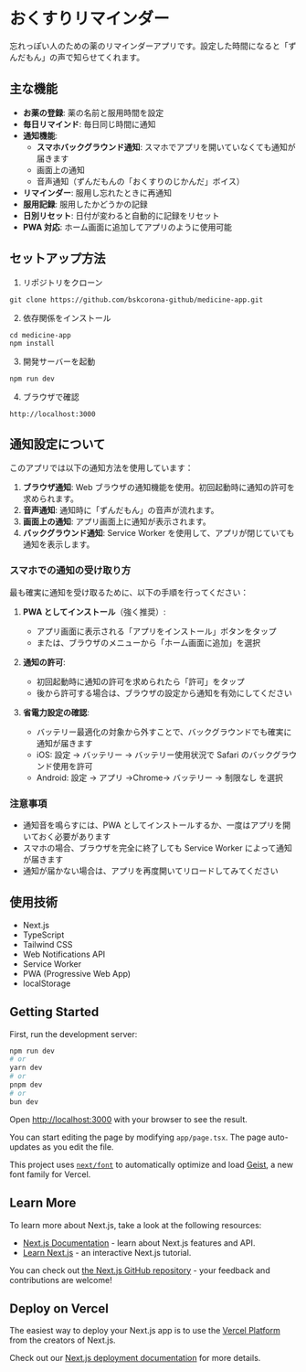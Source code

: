 # おくすりリマインダー

忘れっぽい人のための薬のリマインダーアプリです。設定した時間になると「ずんだもん」の声で知らせてくれます。

## 主な機能

- **お薬の登録**: 薬の名前と服用時間を設定
- **毎日リマインド**: 毎日同じ時間に通知
- **通知機能**:
  - **スマホバックグラウンド通知**: スマホでアプリを開いていなくても通知が届きます
  - 画面上の通知
  - 音声通知（ずんだもんの「おくすりのじかんだ」ボイス）
- **リマインダー**: 服用し忘れたときに再通知
- **服用記録**: 服用したかどうかの記録
- **日別リセット**: 日付が変わると自動的に記録をリセット
- **PWA 対応**: ホーム画面に追加してアプリのように使用可能

## セットアップ方法

1. リポジトリをクローン

```
git clone https://github.com/bskcorona-github/medicine-app.git
```

2. 依存関係をインストール

```
cd medicine-app
npm install
```

3. 開発サーバーを起動

```
npm run dev
```

4. ブラウザで確認

```
http://localhost:3000
```

## 通知設定について

このアプリでは以下の通知方法を使用しています：

1. **ブラウザ通知**: Web ブラウザの通知機能を使用。初回起動時に通知の許可を求められます。
2. **音声通知**: 通知時に「ずんだもん」の音声が流れます。
3. **画面上の通知**: アプリ画面上に通知が表示されます。
4. **バックグラウンド通知**: Service Worker を使用して、アプリが閉じていても通知を表示します。

### スマホでの通知の受け取り方

最も確実に通知を受け取るために、以下の手順を行ってください：

1. **PWA としてインストール**（強く推奨）:

   - アプリ画面に表示される「アプリをインストール」ボタンをタップ
   - または、ブラウザのメニューから「ホーム画面に追加」を選択

2. **通知の許可**:

   - 初回起動時に通知の許可を求められたら「許可」をタップ
   - 後から許可する場合は、ブラウザの設定から通知を有効にしてください

3. **省電力設定の確認**:
   - バッテリー最適化の対象から外すことで、バックグラウンドでも確実に通知が届きます
   - iOS: 設定 → バッテリー → バッテリー使用状況で Safari のバックグラウンド使用を許可
   - Android: 設定 → アプリ →Chrome→ バッテリー → 制限なし を選択

### 注意事項

- 通知音を鳴らすには、PWA としてインストールするか、一度はアプリを開いておく必要があります
- スマホの場合、ブラウザを完全に終了しても Service Worker によって通知が届きます
- 通知が届かない場合は、アプリを再度開いてリロードしてみてください

## 使用技術

- Next.js
- TypeScript
- Tailwind CSS
- Web Notifications API
- Service Worker
- PWA (Progressive Web App)
- localStorage

## Getting Started

First, run the development server:

```bash
npm run dev
# or
yarn dev
# or
pnpm dev
# or
bun dev
```

Open [http://localhost:3000](http://localhost:3000) with your browser to see the result.

You can start editing the page by modifying `app/page.tsx`. The page auto-updates as you edit the file.

This project uses [`next/font`](https://nextjs.org/docs/app/building-your-application/optimizing/fonts) to automatically optimize and load [Geist](https://vercel.com/font), a new font family for Vercel.

## Learn More

To learn more about Next.js, take a look at the following resources:

- [Next.js Documentation](https://nextjs.org/docs) - learn about Next.js features and API.
- [Learn Next.js](https://nextjs.org/learn) - an interactive Next.js tutorial.

You can check out [the Next.js GitHub repository](https://github.com/vercel/next.js) - your feedback and contributions are welcome!

## Deploy on Vercel

The easiest way to deploy your Next.js app is to use the [Vercel Platform](https://vercel.com/new?utm_medium=default-template&filter=next.js&utm_source=create-next-app&utm_campaign=create-next-app-readme) from the creators of Next.js.

Check out our [Next.js deployment documentation](https://nextjs.org/docs/app/building-your-application/deploying) for more details.
